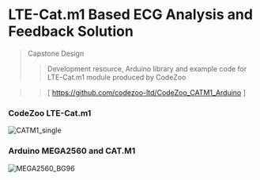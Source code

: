 # LTE-Cat.m1 Based ECG Analysis and Feedback Solution
> Capstone Design
>> Development resource, Arduino library and example code for LTE-Cat.m1 module produced by CodeZoo


>> [ https://github.com/codezoo-ltd/CodeZoo_CATM1_Arduino ]

### CodeZoo LTE-Cat.m1
![CATM1_single](https://user-images.githubusercontent.com/22319034/84928458-5eb58d80-b109-11ea-8349-bacfa3e9e747.PNG)

### Arduino MEGA2560 and CAT.M1
![MEGA2560_BG96](https://user-images.githubusercontent.com/22319034/85375442-44e4d200-b571-11ea-951c-48bb70986e93.png)
